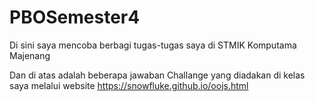 # PBOSemester4

Di sini saya mencoba berbagi tugas-tugas saya di STMIK Komputama Majenang

Dan di atas adalah beberapa jawaban Challange yang diadakan di kelas saya melalui website https://snowfluke.github.io/oojs.html
